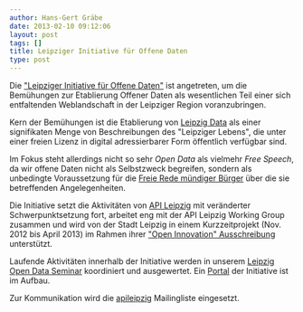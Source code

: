 ```yaml
---
author: Hans-Gert Gräbe
date: 2013-02-10 09:12:06
layout: post
tags: []
title: Leipziger Initiative für Offene Daten
type: post
---
```


Die ["Leipziger Initiative für Offene Daten"](http://leipzig-netz.de/index.php5/LD.LOD) ist angetreten, um die Bemühungen zur Etablierung Offener Daten als wesentlichen Teil einer sich entfaltenden Weblandschaft in der Leipziger Region voranzubringen.

Kern der Bemühungen ist die Etablierung von [Leipzig Data](http://leipzig-netz.de/index.php5/LD.LeipzigData) als einer signifikaten Menge von Beschreibungen des "Leipziger Lebens", die unter einer freien Lizenz in digital adressierbarer Form öffentlich verfügbar sind.

Im Fokus steht allerdings nicht so sehr _Open Data_ als vielmehr _Free Speech_, da wir offene Daten nicht als Selbstzweck begreifen, sondern als unbedingte Voraussetzung für die [Freie Rede mündiger Bürger](http://leipzig-netz.de/index.php5/LD.LeipzigData#Vision) über die sie betreffenden Angelegenheiten.

Die Initiative setzt die Aktivitäten von [API Leipzig](http://leipzig-netz.de/index.php5/LD.API-Leipzig) mit veränderter Schwerpunktsetzung fort, arbeitet eng mit der API Leipzig Working Group zusammen und wird von der Stadt Leipzig in einem Kurzzeitprojekt (Nov. 2012 bis April 2013) im Rahmen ihrer ["Open Innovation" Ausschreibung](http://leipzig-netz.de/index.php5/LD.OpenInnovation-12) unterstützt.

Laufende Aktivitäten innerhalb der Initiative werden in unserem [Leipzig Open Data Seminar](http://leipzig-netz.de/index.php5/LD.Seminar) koordiniert und ausgewertet. Ein [Portal](http://www.leipzig-data.de/) der Initiative ist im Aufbau.

Zur Kommunikation wird die [apileipzig](https://groups.google.com/forum/#%21forum/apileipzig) Mailingliste eingesetzt.

 
